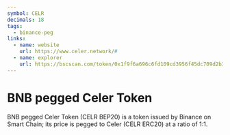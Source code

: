 ```yaml
---
symbol: CELR
decimals: 18
tags:
  - binance-peg
links:
  - name: website
    url: https://www.celer.network/#
  - name: explorer
    url: https://bscscan.com/token/0x1f9f6a696c6fd109cd3956f45dc709d2b3902163
---
```


# BNB pegged Celer Token

BNB pegged Celer Token (CELR BEP20) is a token issued by Binance on Smart Chain; its price is pegged to Celer (CELR ERC20) at a ratio of 1:1.
